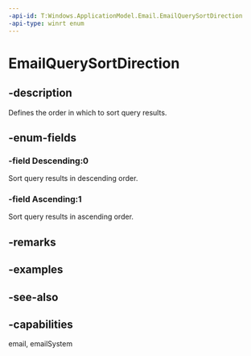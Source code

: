```yaml
---
-api-id: T:Windows.ApplicationModel.Email.EmailQuerySortDirection
-api-type: winrt enum
---
```


<!-- Enumeration syntax
public enum Windows.ApplicationModel.Email.EmailQuerySortDirection : int
-->

# EmailQuerySortDirection

## -description
Defines the order in which to sort query results.

## -enum-fields
### -field Descending:0
Sort query results in descending order.

### -field Ascending:1
Sort query results in ascending order.


## -remarks

## -examples

## -see-also
## -capabilities
email, emailSystem
